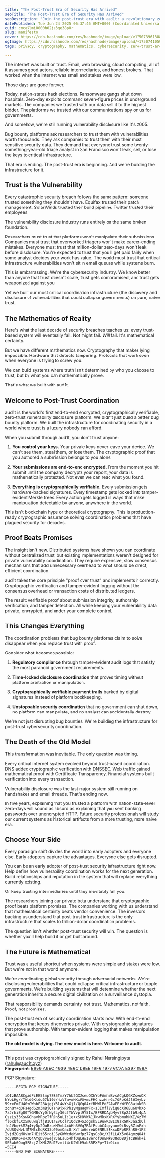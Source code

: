 ```yaml
---
title: "The Post-Trust Era of Security Has Arrived"
seoTitle: "The Post-Trust Era of Security Has Arrived"
seoDescription: "Join the post-trust era with aud1t: a revolutionary zero-trust platform for secure, cryptographic, and tamper-evident vulnerability disclosure"
datePublished: Tue Jun 24 2025 06:37:46 GMT+0000 (Coordinated Universal Time)
cuid: cmca5lmi0000h02ju3ge38p0r
slug: manifesto
cover: https://cdn.hashnode.com/res/hashnode/image/upload/v1750739613886/eb1b0db5-7faa-4f01-a683-ecf8764ebfae.png
ogImage: https://cdn.hashnode.com/res/hashnode/image/upload/v1750741059734/09fc8c79-1855-4efe-a2de-3b5c8d75b8c1.png
tags: privacy, cryptography, mathematics, cybersecurity, zero-trust-architecture

---
```


The internet was built on trust. Email, web browsing, cloud computing, all of it assumes good actors, reliable intermediaries, and honest brokers. That worked when the internet was small and stakes were low.

Those days are gone forever.

Today, nation-states hack elections. Ransomware gangs shut down hospitals. Zero-day exploits command seven-figure prices in underground markets. The companies we trusted with our data sell it to the highest bidder. The platforms we trusted with our communications spy on us for governments.

And somehow, we're still running vulnerability disclosure like it's 2005.

Bug bounty platforms ask researchers to trust them with vulnerabilities worth thousands. They ask companies to trust them with their most sensitive security data. They demand that everyone trust some twenty-something-year-old triage analyst in San Francisco won't leak, sell, or lose the keys to critical infrastructure.

That era is ending. The post-trust era is beginning. And we're building the infrastructure for it.

## Trust is the Vulnerability

Every catastrophic security breach follows the same pattern: someone trusted something they shouldn't have. Equifax trusted their patch management. SolarWinds trusted their build pipeline. Twitter trusted their employees.

The vulnerability disclosure industry runs entirely on the same broken foundation.

Researchers must trust that platforms won't manipulate their submissions. Companies must trust that overworked triagers won't make career-ending mistakes. Everyone must trust that million-dollar zero-days won't leak before disclosure. You're expected to trust that you'll get paid fairly when some analyst decides your work has value. The world must trust that critical infrastructure vulnerabilities won't sit in email queues while systems burn.

This is embarrassing. We're the cybersecurity industry. We know better than anyone that trust doesn't scale, trust gets compromised, and trust gets weaponized against you.

Yet we built our most critical coordination infrastructure (the discovery and disclosure of vulnerabilities that could collapse governments) on pure, naive trust.

## The Mathematics of Reality

Here's what the last decade of security breaches teaches us: every trust-based system will eventually fail. Not might fail. *Will* fail. It's mathematical certainty.

But we have different mathematics now. Cryptography that makes lying impossible. Hardware that detects tampering. Protocols that work even when everyone is trying to screw you.

We can build systems where truth isn't determined by who you choose to trust, but by what you can mathematically prove.

That's what we built with aud1t.

## Welcome to Post-Trust Coordination

aud1t is the world's first end-to-end encrypted, cryptographically verifiable, zero-trust vulnerability disclosure platform. We didn't just build a better bug bounty platform. We built the infrastructure for coordinating security in a world where trust is a luxury nobody can afford.

When you submit through aud1t, you don't trust anyone:

1. **You control your keys.** Your private keys never leave your device. We can't see them, steal them, or lose them. The cryptographic proof that you authored a submission belongs to you alone.
    
2. **Your submissions are end-to-end encrypted.** From the moment you hit submit until the company decrypts your report, your data is mathematically protected. Not even we can read what you found.
    
3. **Everything is cryptographically verifiable.** Every submission gets hardware-backed signatures. Every timestamp gets locked into tamper-evident Merkle trees. Every action gets logged in ways that make manipulation detectable by anyone, anywhere in the world.
    

This isn't blockchain hype or theoretical cryptography. This is production-ready cryptographic assurance solving coordination problems that have plagued security for decades.

## Proof Beats Promises

The insight isn't new. Distributed systems have shown you can coordinate without centralized trust, but existing implementations weren't designed for private vulnerability coordination. They require expensive, slow consensus mechanisms that add unnecessary overhead to what should be direct, efficient coordination.

aud1t takes the core principle "proof over trust" and implements it correctly. Cryptographic verification and tamper-evident logging without the consensus overhead or transaction costs of distributed ledgers.

The result: verifiable proof about submission integrity, authorship verification, and tamper detection. All while keeping your vulnerability data private, encrypted, and under your complete control.

## This Changes Everything

The coordination problems that bug bounty platforms claim to solve disappear when you replace trust with proof.

Consider what becomes possible:

1. **Regulatory compliance** through tamper-evident audit logs that satisfy the most paranoid government requirements.
    
2. **Time-locked disclosure coordination** that proves timing without platform arbitration or manipulation.
    
3. **Cryptographically verifiable payment trails** backed by digital signatures instead of platform bookkeeping.
    
4. **Unstoppable security coordination** that no government can shut down, no platform can manipulate, and no analyst can accidentally destroy.
    

We're not just disrupting bug bounties. We're building the infrastructure for post-trust cybersecurity coordination.

## The Death of the Old Model

This transformation was inevitable. The only question was timing.

Every critical internet system evolved beyond trust-based coordination. DNS added cryptographic verification with [DNSSEC](https://www.dnssec.net/). Web traffic gained mathematical proof with Certificate Transparency. Financial systems built verification into every transaction.

Vulnerability disclosure was the last major system still running on handshakes and email threads. That's ending now.

In five years, explaining that you trusted a platform with nation-state-level zero-days will sound as absurd as explaining that you sent banking passwords over unencrypted HTTP. Future security professionals will study our current systems as historical artifacts from a more trusting, more naive era.

## Choose Your Side

Every paradigm shift divides the world into early adopters and everyone else. Early adopters capture the advantages. Everyone else gets disrupted.

You can be an early adopter of post-trust security infrastructure right now. Help define how vulnerability coordination works for the next generation. Build relationships and reputation in the system that will replace everything currently existing.

Or keep trusting intermediaries until they inevitably fail you.

The researchers joining our private beta understand that cryptographic proof beats platform promises. The companies working with us understand that mathematical certainty beats vendor convenience. The investors backing us understand that post-trust infrastructure is the only infrastructure that scales to trillion-dollar coordination problems.

The question isn't whether post-trust security will win. The question is whether you'll help build it or get built around.

## The Future is Mathematical

Trust was a useful shortcut when systems were simple and stakes were low. But we're not in that world anymore.

We're coordinating global security through adversarial networks. We're disclosing vulnerabilities that could collapse critical infrastructure or topple governments. We're building systems that will determine whether the next generation inherits a secure digital civilization or a surveillance dystopia.

That responsibility demands certainty, not trust. Mathematics, not faith. Proof, not promises.

The post-trust era of security coordination starts now. With end-to-end encryption that keeps discoveries private. With cryptographic signatures that prove authorship. With tamper-evident logging that makes manipulation impossible.

**The old model is dying. The new model is here. Welcome to aud1t.**

---

This post was cryptographically signed by Rahul Narsingipyta ([rahul@aud1t.xyz](mailto:rahul@aud1t.xyz))  
**Fingerprint:** [E659 A9EC 4939 4E6C D8EE 16F6 1976 6C7A E397 858A](https://keys.openpgp.org/vks/v1/by-fingerprint/E659A9EC49394E6CD8EE16F619766C7AE397858A)

PGP Signature:

```plaintext
-----BEGIN PGP SIGNATURE-----

iQIzBAABCgAdFiEE5lmp7Ek5TmzY7hb2GXZseuOXhYoFAmheBvsACgkQGXZseuOX
hYoLRg//TWLd6Ktdo57bI0U/4zV7a+wHXxPS+mcPRCnzzKn4Gc7OPoKGJl6IOybv
59rxFmZU40yCWnbF28AjgjW3l4wYsGjl/QGq04rfRMWlPdFGAwFFrWYEG8ainkSR
zcnQY+q3Fs4gdG2m3mBjQTen9jxRPh1yMgaHgWFx+sJImfl8Viq8cXR6Bu6UvhXo
7zJrhiEg80TYGMBsYyDrNyXLy36cfYWVvpl9Y5Ix/BFRRDAybMyv78p2Jfb9z4pA
CszLs33KswKGhavhRozTfRQn5uLIj1e+xSH8VWA1JkwMkxK4RXYybmuhNXI/6z7W
fl6xbfLXz5m6uwqlfjB1UIYEvCclY1Qd29+SZdgsk5L9uwKQBIx8zRGKkJaaZbCl
fnJVbq+kMZq4+yDp2OuBzusM9mL4xAHh3VGq7RAfPsubC4qeyaom9iBsyBZiwFxh
/dUSQvHvLfM7MlcKqRK33oT0omQac0rX/flo6ereWQENRL5FkxxDPpRF8nRGv1P3
Ivjd2OqMOvkn7HEit65roiJSyGWWcdeKwvfpz77gsCoBc/X0fLLAX5v04qmzQO4t
XqyBQK6+s+XQ4AYgDvywejWJaLsu54hfOqLHwI8erofDnEMk938oDBDjTCBHhk+i
SE5wb6Oog5P8zjZfXMLZBdTFzmtt4rK2WlH9xbS5PXPp+Ttm9Lc=
=5EI4
-----END PGP SIGNATURE-----
```